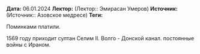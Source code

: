 **Дата:** 06.01.2024
**Лектор:** (Лектор:: Эмирасан Умеров)
**Источник:** (Источник:: Азовское медресе)
**Теги:** 

Поминками платили.

1569 году приходит султан Селим II. Волго - Донской канал. постоянные войны с Ираном.